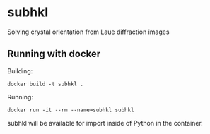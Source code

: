 # subhkl
Solving crystal orientation from Laue diffraction images

## Running with docker

Building:

```
docker build -t subhkl .
```

Running:

```
docker run -it --rm --name=subhkl subhkl
```

subhkl will be available for import inside of Python in the container.
